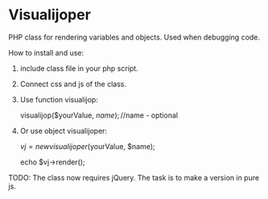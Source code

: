 # Visualijoper
PHP class for rendering variables and objects. Used when debugging code.

How to install and use:
1) include class file in your php script.
2) Connect css and js of the class.
3) Use function visualijop:

    visualijop($yourValue, $name); //$name - optional
4) Or use object visualijoper: 

    $vj = new visualijoper($yourValue, $name);
    
    echo $vj->render();



TODO: The class now requires jQuery. The task is to make a version in pure js.
